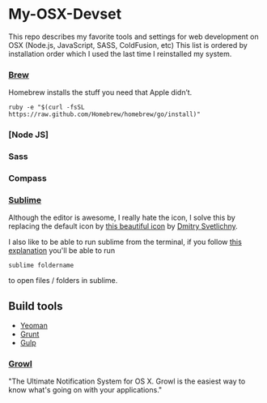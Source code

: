My-OSX-Devset
=============

This repo describes my favorite tools and settings for web development on OSX (Node.js, JavaScript, SASS, ColdFusion, etc)
This list is ordered by installation order which I used the last time I reinstalled my system.

### [Brew](http://www.brew.sh)
Homebrew installs the stuff you need that Apple didn’t.
```
ruby -e "$(curl -fsSL https://raw.github.com/Homebrew/homebrew/go/install)"
```

### [Node JS]



### Sass

### Compass


### [Sublime](http://www.sublimetext.com/)

Although the editor is awesome, I really hate the icon, I solve this by replacing the default icon by [this beautiful icon](https://dribbble.com/shots/468176-Icon-Sublime-Text-for-themes-with-white-background) by [Dmitry Svetlichny](https://dribbble.com/vocaltsunami).

I also like to be able to run sublime from the terminal, if you follow [this explanation](https://gist.github.com/artero/1236170) you'll be able to run
```
sublime foldername
```
to open files / folders in sublime.

## Build tools
- [Yeoman](http://www.yeoman.io)
- [Grunt](http://www.grunt.io)
- [Gulp](http://www.gulp.io)


### [Growl](http://growl.info/)
"The Ultimate Notification System for OS X. Growl is the easiest way to know what's going on with your applications."
